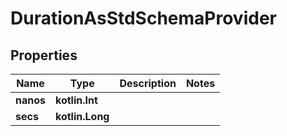 
# DurationAsStdSchemaProvider

## Properties
| Name | Type | Description | Notes |
| ------------ | ------------- | ------------- | ------------- |
| **nanos** | **kotlin.Int** |  |  |
| **secs** | **kotlin.Long** |  |  |



